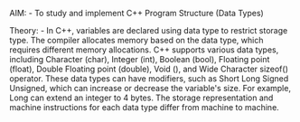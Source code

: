 AIM: -
To study and implement C++ Program Structure (Data Types)

Theory: -
In C++, variables are declared using data type to restrict storage type. 
The compiler allocates memory based on the data type, which requires different memory allocations. 
C++ supports various data types, including Character (char), Integer (int), Boolean (bool), Floating point (float),
Double Floating point (double), Void (), and Wide Character sizeof() operator. These data types can have modifiers, such as Short Long 
Signed Unsigned, which can increase or decrease the variable's size. For example, Long can extend an integer to 4 bytes. The storage representation
and machine instructions for each data type differ from machine to machine.

